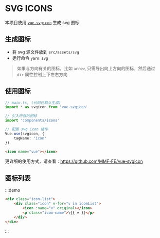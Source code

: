 
<style lang="scss" scoped>
    @import "~style/base/_base.scss";

    /deep/ {
        div.tab-header {
            display: none;
        }

        div.tab-panel {
            height: auto;
        }
    }

    .icon-list {
        display: flex;
        flex-wrap: wrap;
    }

    .icon {
        width: 100px;
        margin: 10px 5px;
        border-radius: 4px;
        text-align: center;

        /deep/ {
            .svg-icon {
                width: 80px;
                height: 80px;
            }
        }
    }

    .icon-name {
        line-height: 24px;
        font-size: 16px;
    }
</style>
<script lang="ts">
    import 'components/icons'

    import Vue from 'vue'
    import { Component } from 'vue-property-decorator'
    import { icons } from 'vue-svgicon'

    @Component({
        name: 'svg-demo'
    })
    export default class SvgDemo extends Vue {
        protected get iconList(): string[] {
            if (icons) {
                return Object.keys(icons)
            }
            return []
        }
    }
</script>

# SVG ICONS

本项目使用 [`vue-svgicon`](https://github.com/MMF-FE/vue-svgicon) 生成 svg 图标

## 生成图标

* 将 svg 源文件放到 `src/assets/svg`
* 运行命令 `yarn svg`

> 如果与方向有关的图标，比如 `arrow`, 只需导出向上方向的图标，然后通过 `dir` 属性控制上下左右方向

## 使用图标

```ts
// main.ts, (代码已默认生成)
import * as svgicon from 'vue-svgicon'

// 引入所有的图标
import 'components/icons'

// 配置 svg icon 插件
Vue.use(svgicon, {
    tagName: 'icon'
})
```

```html
<icon name="vue"></icon>
```

更详细的使用方式，请查看：https://github.com/MMF-FE/vue-svgicon

## 图标列表
:::demo
```html
<div class="icon-list">
    <div class="icon" v-for="v in iconList">
        <icon :name="v" original></icon>
        <p class="icon-name">\{{ v }}</p>
    </div>
</div>
```
:::
